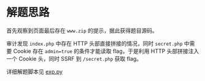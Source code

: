 # 解题思路

首先观察到页面最后存在 `www.zip` 的提示，据此获得题目源码。

审计发现 `index.php` 中存在 HTTP 头部直接拼接的情况，同时 `secret.php` 中需要 Cookie 存在 `admin=true` 的条件才能读取 flag，于是利用 HTTP 头部拼接注入一个 Cookie 头，同时 SSRF 到 `/secret.php` 获取 flag。

详细解题脚本见 [exp.py](./exp.py)